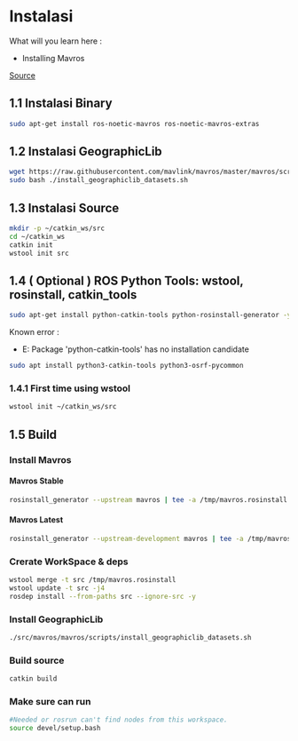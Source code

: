 # Instalasi

What will you learn here :
* Installing Mavros

[Source](https://docs.px4.io/main/en/ros/mavros_installation.html)

## 1.1 Instalasi Binary

```sh
sudo apt-get install ros-noetic-mavros ros-noetic-mavros-extras
```

## 1.2 Instalasi GeographicLib

```sh
wget https://raw.githubusercontent.com/mavlink/mavros/master/mavros/scripts/install_geographiclib_datasets.sh
sudo bash ./install_geographiclib_datasets.sh  
```

## 1.3 Instalasi Source

```sh
mkdir -p ~/catkin_ws/src
cd ~/catkin_ws
catkin init
wstool init src
```

## 1.4 ( Optional ) ROS Python Tools: wstool, rosinstall, catkin_tools

```sh
sudo apt-get install python-catkin-tools python-rosinstall-generator -y
```

Known error :

* E: Package 'python-catkin-tools' has no installation candidate
```sh
sudo apt install python3-catkin-tools python3-osrf-pycommon
```

### 1.4.1 First time using wstool

```sh
wstool init ~/catkin_ws/src
```

## 1.5 Build

### Install Mavros
#### Mavros Stable

```sh
rosinstall_generator --upstream mavros | tee -a /tmp/mavros.rosinstall
```

#### Mavros Latest

```sh
rosinstall_generator --upstream-development mavros | tee -a /tmp/mavros.rosinstall
```

### Crerate WorkSpace & deps

```sh
wstool merge -t src /tmp/mavros.rosinstall
wstool update -t src -j4
rosdep install --from-paths src --ignore-src -y
```

### Install GeographicLib

```sh
./src/mavros/mavros/scripts/install_geographiclib_datasets.sh
```

### Build source

```sh
catkin build
```

### Make sure can run

```sh
#Needed or rosrun can't find nodes from this workspace.
source devel/setup.bash
```